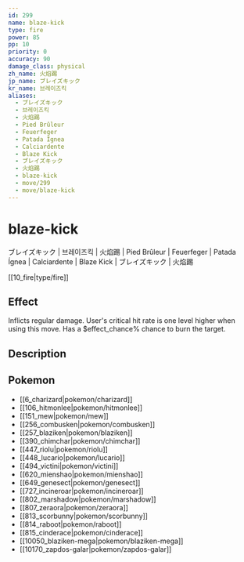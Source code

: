```yaml
---
id: 299
name: blaze-kick
type: fire
power: 85
pp: 10
priority: 0
accuracy: 90
damage_class: physical
zh_name: 火焰踢
jp_name: ブレイズキック
kr_name: 브레이즈킥
aliases:
  - ブレイズキック
  - 브레이즈킥
  - 火焰踢
  - Pied Brûleur
  - Feuerfeger
  - Patada Ígnea
  - Calciardente
  - Blaze Kick
  - ブレイズキック
  - 火焰踢
  - blaze-kick
  - move/299
  - move/blaze-kick
---
```

# blaze-kick
    
ブレイズキック | 브레이즈킥 | 火焰踢 | Pied Brûleur | Feuerfeger | Patada Ígnea | Calciardente | Blaze Kick | ブレイズキック | 火焰踢

[[10_fire|type/fire]]

## Effect

Inflicts regular damage.  User's critical hit rate is one level higher when using this move. Has a $effect_chance% chance to burn the target.

## Description



## Pokemon

- [[6_charizard|pokemon/charizard]]
- [[106_hitmonlee|pokemon/hitmonlee]]
- [[151_mew|pokemon/mew]]
- [[256_combusken|pokemon/combusken]]
- [[257_blaziken|pokemon/blaziken]]
- [[390_chimchar|pokemon/chimchar]]
- [[447_riolu|pokemon/riolu]]
- [[448_lucario|pokemon/lucario]]
- [[494_victini|pokemon/victini]]
- [[620_mienshao|pokemon/mienshao]]
- [[649_genesect|pokemon/genesect]]
- [[727_incineroar|pokemon/incineroar]]
- [[802_marshadow|pokemon/marshadow]]
- [[807_zeraora|pokemon/zeraora]]
- [[813_scorbunny|pokemon/scorbunny]]
- [[814_raboot|pokemon/raboot]]
- [[815_cinderace|pokemon/cinderace]]
- [[10050_blaziken-mega|pokemon/blaziken-mega]]
- [[10170_zapdos-galar|pokemon/zapdos-galar]]


